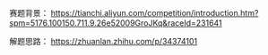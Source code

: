 赛题背景：
https://tianchi.aliyun.com/competition/introduction.htm?spm=5176.100150.711.9.26e52009GroJKq&raceId=231641

解题思路：
https://zhuanlan.zhihu.com/p/34374101

